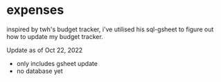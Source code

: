 # expenses
inspired by twh's budget tracker, i've utilised his sql-gsheet to figure out how to update my budget tracker.

Update as of Oct 22, 2022
- only includes gsheet update
- no database yet
